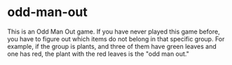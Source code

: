 # odd-man-out


This is an Odd Man Out game. If you have never played this game before, you have to figure out which items do not belong in that specific group. For example, if the group is plants, and three of them have green leaves and one has red, the plant with the red leaves is the "odd man out."
